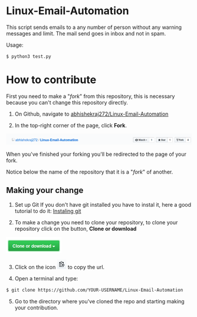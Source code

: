 

# Linux-Email-Automation

This script sends emails to a any number of person without any warning messages and limit. The mail send goes in inbox and not in spam.

Usage:



```
$ python3 test.py
```

# How to contribute

First you need to make a "*fork*" from this repository, this is necessary because you can't change this repository directly.

1. On Github, navigate to [abhishekraj272/Linux-Email-Automation](https://github.com/abhishekraj272/Linux-Email-Automation)

2. In the top-right corner of the page, click **Fork**.

![repository](imagens/fork.png "repository")

When you've finished your forking you'll be redirected to the page of your fork.

Notice below the name of the repository that it is a "*fork*" of another.

## Making your change

1. Set up Git
If you don't have git installed you have to instal it, here a good tutorial to do it: [Instaling git](https://help.github.com/en/articles/set-up-git)

2. To make a change you need to clone your repository, to clone your repository click on the button, **Clone or download**

![clone](imagens/clone.png "clone")

3. Click on the icon ![clipboard](imagens/clipbord.png "clipboard") to copy the url.

4. Open a terminal and type:
```bash
$ git clone https://github.com/YOUR-USERNAME/Linux-Email-Automation
```

5. Go to the directory where you've cloned the repo and starting making your contribution.


